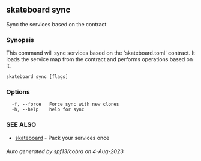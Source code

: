 ## skateboard sync

Sync the services based on the contract

### Synopsis

This command will sync services based on the 'skateboard.toml' contract.
It loads the service map from the contract and performs operations based on it.

```
skateboard sync [flags]
```

### Options

```
  -f, --force   Force sync with new clones
  -h, --help    help for sync
```

### SEE ALSO

* [skateboard](skateboard.md)	 - Pack your services once

###### Auto generated by spf13/cobra on 4-Aug-2023
